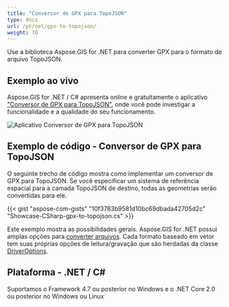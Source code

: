 ```yaml
---
title: "Conversor de GPX para TopoJSON"
type: docs
url: /pt/net/gpx-to-topojson/
weight: 70
---
```


Use a biblioteca Aspose.GIS for .NET para converter GPX para o formato de arquivo TopoJSON.

## **Exemplo ao vivo**

Aspose.GIS for .NET / C# apresenta online e gratuitamente o aplicativo ["Conversor de GPX para TopoJSON"](https://products.aspose.app/gis/conversion/gpx-to-topojson), onde você pode investigar a funcionalidade e a qualidade do seu funcionamento.

![Aplicativo Conversor de GPX para TopoJSON](conversion.png)

## **Exemplo de código - Conversor de GPX para TopoJSON**

O seguinte trecho de código mostra como implementar um conversor de GPX para TopoJSON. Se você especificar um sistema de referência espacial para a camada TopoJSON de destino, todas as geometrias serão convertidas para ele. 

{{< gist "aspose-com-gists" "10f3783b9581d10bc69dbada42705d2c" "Showcase-CSharp-gpx-to-topojson.cs" >}}

Este exemplo mostra as possibilidades gerais. Aspose.GIS for .NET possui amplas opções para [converter arquivos](https://docs.aspose.com/gis/net/vector-layers/). Cada formato baseado em vetor tem suas próprias opções de leitura/gravação que são herdadas da classe [DriverOptions](https://reference.aspose.com/gis/net/aspose.gis/driveroptions).

## **Plataforma - .NET / C#**

Suportamos o Framework 4.7 ou posterior no Windows e o .NET Core 2.0 ou posterior no Windows ou Linux
